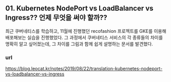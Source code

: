 ## 01. Kubernetes NodePort vs LoadBalancer vs Ingress?? 언제 무엇을 써야 할까??

최근 쿠버네티스를 학습하고, 11월에 진행했던 recofashion 프로젝트를 GKE를 이용해 배포해보는 실습을 진행했었다. 그 과정에서 쿠버네티스 서비스의 각 종류들의 차이를 명확히 알고 싶어졌는데,
그 차이를 그림과 함께 쉽게 설명하는 문서를 발견했다.

### url
https://blog.leocat.kr/notes/2019/08/22/translation-kubernetes-nodeport-vs-loadbalancer-vs-ingress
